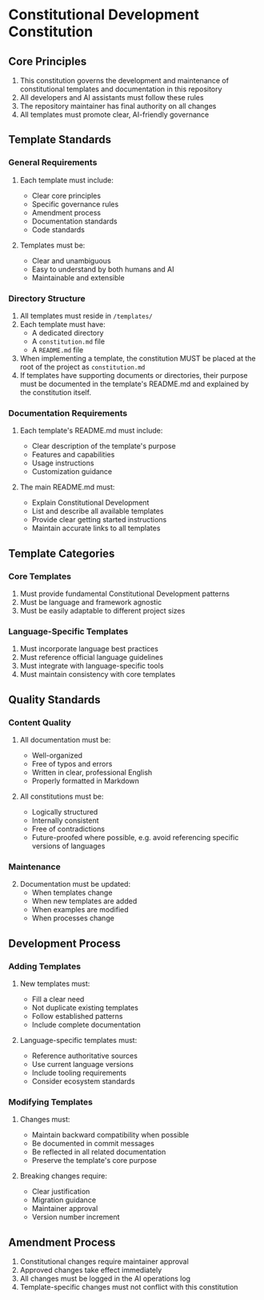 # Constitutional Development Constitution

## Core Principles

1. This constitution governs the development and maintenance of constitutional templates and documentation in this repository
2. All developers and AI assistants must follow these rules
3. The repository maintainer has final authority on all changes
4. All templates must promote clear, AI-friendly governance

## Template Standards

### General Requirements

1. Each template must include:
   - Clear core principles
   - Specific governance rules
   - Amendment process
   - Documentation standards
   - Code standards

2. Templates must be:
   - Clear and unambiguous
   - Easy to understand by both humans and AI
   - Maintainable and extensible

### Directory Structure

1. All templates must reside in `/templates/`
2. Each template must have:
   - A dedicated directory
   - A `constitution.md` file
   - A `README.md` file
3. When implementing a template, the constitution MUST be placed at the root of the project as `constitution.md`
4. If templates have supporting documents or directories, their purpose must be documented in the template's README.md and explained by the constitution itself.

### Documentation Requirements

1. Each template's README.md must include:
   - Clear description of the template's purpose
   - Features and capabilities
   - Usage instructions
   - Customization guidance

2. The main README.md must:
   - Explain Constitutional Development
   - List and describe all available templates
   - Provide clear getting started instructions
   - Maintain accurate links to all templates

## Template Categories

### Core Templates

1. Must provide fundamental Constitutional Development patterns
2. Must be language and framework agnostic
3. Must be easily adaptable to different project sizes

### Language-Specific Templates

1. Must incorporate language best practices
2. Must reference official language guidelines
3. Must integrate with language-specific tools
4. Must maintain consistency with core templates

## Quality Standards

### Content Quality

1. All documentation must be:
   - Well-organized
   - Free of typos and errors
   - Written in clear, professional English
   - Properly formatted in Markdown

2. All constitutions must be:
   - Logically structured
   - Internally consistent
   - Free of contradictions
   - Future-proofed where possible, e.g. avoid referencing specific versions of languages

### Maintenance

2. Documentation must be updated:
   - When templates change
   - When new templates are added
   - When examples are modified
   - When processes change

## Development Process

### Adding Templates

1. New templates must:
   - Fill a clear need
   - Not duplicate existing templates
   - Follow established patterns
   - Include complete documentation

2. Language-specific templates must:
   - Reference authoritative sources
   - Use current language versions
   - Include tooling requirements
   - Consider ecosystem standards

### Modifying Templates

1. Changes must:
   - Maintain backward compatibility when possible
   - Be documented in commit messages
   - Be reflected in all related documentation
   - Preserve the template's core purpose

2. Breaking changes require:
   - Clear justification
   - Migration guidance
   - Maintainer approval
   - Version number increment

## Amendment Process

1. Constitutional changes require maintainer approval
2. Approved changes take effect immediately
3. All changes must be logged in the AI operations log
4. Template-specific changes must not conflict with this constitution